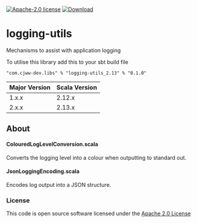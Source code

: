 [![Apache-2.0 license](http://img.shields.io/badge/license-Apache-brightgreen.svg)](http://www.apache.org/licenses/LICENSE-2.0.html)
[ ![Download](https://api.bintray.com/packages/cjww-development/releases/logging-utils/images/download.svg) ](https://bintray.com/cjww-development/releases/logging-utils/_latestVersion)

logging-utils
=================

Mechanisms to assist with application logging

To utilise this library add this to your sbt build file

```
"com.cjww-dev.libs" % "logging-utils_2.13" % "0.1.0" 
```

| Major Version | Scala Version |
|---------------|---------------|
| 1.x.x         | 2.12.x        |
| 2.x.x         | 2.13.x        |

## About
#### ColouredLogLevelConversion.scala
Converts the logging level into a colour when outputting to standard out.

#### JsonLoggingEncoding.scala
Encodes log output into a JSON structure.

### License
This code is open source software licensed under the [Apache 2.0 License]("http://www.apache.org/licenses/LICENSE-2.0.html")
